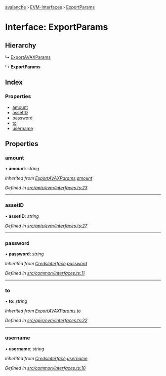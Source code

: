 [avalanche](../README.md) › [EVM-Interfaces](../modules/evm_interfaces.md) › [ExportParams](evm_interfaces.exportparams.md)

# Interface: ExportParams

## Hierarchy

  ↳ [ExportAVAXParams](evm_interfaces.exportavaxparams.md)

  ↳ **ExportParams**

## Index

### Properties

* [amount](evm_interfaces.exportparams.md#amount)
* [assetID](evm_interfaces.exportparams.md#assetid)
* [password](evm_interfaces.exportparams.md#password)
* [to](evm_interfaces.exportparams.md#to)
* [username](evm_interfaces.exportparams.md#username)

## Properties

###  amount

• **amount**: *string*

*Inherited from [ExportAVAXParams](evm_interfaces.exportavaxparams.md).[amount](evm_interfaces.exportavaxparams.md#amount)*

*Defined in [src/apis/evm/interfaces.ts:23](https://github.com/ava-labs/avalanchejs/blob/4e59193/src/apis/evm/interfaces.ts#L23)*

___

###  assetID

• **assetID**: *string*

*Defined in [src/apis/evm/interfaces.ts:27](https://github.com/ava-labs/avalanchejs/blob/4e59193/src/apis/evm/interfaces.ts#L27)*

___

###  password

• **password**: *string*

*Inherited from [CredsInterface](common_interfaces.credsinterface.md).[password](common_interfaces.credsinterface.md#password)*

*Defined in [src/common/interfaces.ts:11](https://github.com/ava-labs/avalanchejs/blob/4e59193/src/common/interfaces.ts#L11)*

___

###  to

• **to**: *string*

*Inherited from [ExportAVAXParams](evm_interfaces.exportavaxparams.md).[to](evm_interfaces.exportavaxparams.md#to)*

*Defined in [src/apis/evm/interfaces.ts:22](https://github.com/ava-labs/avalanchejs/blob/4e59193/src/apis/evm/interfaces.ts#L22)*

___

###  username

• **username**: *string*

*Inherited from [CredsInterface](common_interfaces.credsinterface.md).[username](common_interfaces.credsinterface.md#username)*

*Defined in [src/common/interfaces.ts:10](https://github.com/ava-labs/avalanchejs/blob/4e59193/src/common/interfaces.ts#L10)*
